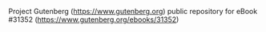 Project Gutenberg (https://www.gutenberg.org) public repository for eBook #31352 (https://www.gutenberg.org/ebooks/31352)
